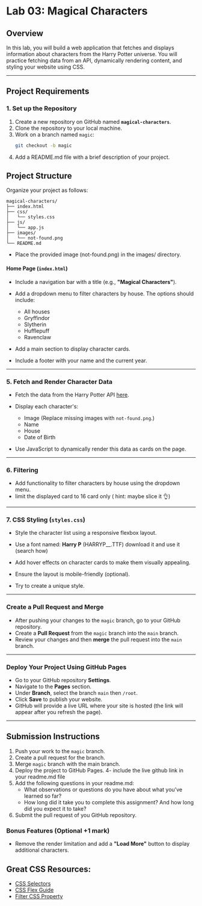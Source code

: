 # **Lab 03: Magical Characters**

## **Overview**

In this lab, you will build a web application that fetches and displays information about characters from the Harry Potter universe. You will practice fetching data from an API, dynamically rendering content, and styling your website using CSS.

---

## **Project Requirements**

### **1. Set up the Repository**

1. Create a new repository on GitHub named **`magical-characters`**.
2. Clone the repository to your local machine.
3. Work on a branch named `magic`:
   ```bash
   git checkout -b magic
   ```
4. Add a README.md file with a brief description of your project.

## Project Structure

Organize your project as follows:

```
magical-characters/
├── index.html
├── css/
│   └── styles.css
├── js/
│   └── app.js
├── images/
│   └── not-found.png
└── README.md

```

- Place the provided image (not-found.png) in the images/ directory.

#### Home Page (`index.html`)

- Include a navigation bar with a title (e.g., **"Magical Characters"**).

- Add a dropdown menu to filter characters by house. The options should include:

  - All houses
  - Gryffindor
  - Slytherin
  - Hufflepuff
  - Ravenclaw

- Add a main section to display character cards.

- Include a footer with your name and the current year.

---

### 5. Fetch and Render Character Data

- Fetch the data from the Harry Potter API [here](https://hp-api.onrender.com/api/characters).

- Display each character's:

  - Image (Replace missing images with `not-found.png`.)
  - Name
  - House
  - Date of Birth

- Use JavaScript to dynamically render this data as cards on the page.

---

### 6. Filtering

- Add functionality to filter characters by house using the dropdown menu.
- limit the displayed card to 16 card only ( hint: maybe slice it 👌)

---

### 7. CSS Styling (`styles.css`)

- Style the character list using a responsive flexbox layout.

- Use a font named: **Harry P** (HARRYP__.TTF) download it and use it (search how)

- Add hover effects on character cards to make them visually appealing.

- Ensure the layout is mobile-friendly (optional).

- Try to create a unique style.

---

### Create a Pull Request and Merge

- After pushing your changes to the `magic` branch, go to your GitHub repository.
- Create a **Pull Request** from the `magic` branch into the `main` branch.
- Review your changes and then **merge** the pull request into the `main` branch.

---

### Deploy Your Project Using GitHub Pages

- Go to your GitHub repository **Settings**.
- Navigate to the **Pages** section.
- Under **Branch**, select the branch `main` then `/root`.
- Click **Save** to publish your website.
- GitHub will provide a live URL where your site is hosted (the link will appear after you refresh the page).

---

## **Submission Instructions**

1. Push your work to the `magic` branch.
2. Create a pull request for the branch.
3. Merge `magic` branch with the main branch.
4. Deploy the project to GitHub Pages.
   4- include the live github link in your readme.md file
5. Add the following questions in your readme.md:
   - What observations or questions do you have about what you’ve learned so far?
   - How long did it take you to complete this assignment? And how long did you expect it to take?
6. Submit the pull request of you GitHub repository.

### Bonus Features (Optional +1 mark)

- Remove the render limitation and add a **"Load More"** button to display additional characters.

## Great CSS Resources:
- [CSS Selectors](https://www.w3schools.com/csSref/css_selectors.php)
- [CSS Flex Guide](https://css-tricks.com/snippets/css/a-guide-to-flexbox/#aa-basics-and-terminology)
- [Filter CSS Property](https://www.w3schools.com/cssref/css3_pr_filter.php)
